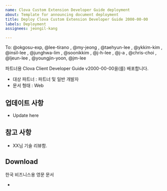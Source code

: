 ```yaml
---
name: Clova Custom Extension Developer Guide deployment
about: Template for announcing document deployment
title: Deploy Clova Custom Extension Developer Guide 2000-00-00
labels: Deployment
assignees: jeongil-kang

---
```


To: @okgosu-exp, @lee-tirano , @my-jeong , @taehyun-lee , @ykkim-kim , @insil-lee , @junghwa-lim , @soonikkim ,  @j-h-lee , @j-a , @chris-choi , @ljeun-lee , @youngjin-yoon, @jm-lee 

파트너용 Clova Client Developer Guide v2000-00-00을(를) 배포합니다.
- 대상 파트너 : 파트너 및 일반 개발자
- 문서 형태 : Web

## 업데이트 사항
- Update here

## 참고 사항
- XX님 기술 리뷰함.

## Download
한국 비즈니스용 영문 문서
- []()
